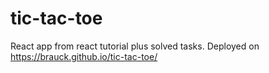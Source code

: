 # tic-tac-toe
React app from react tutorial plus solved tasks.
Deployed on https://brauck.github.io/tic-tac-toe/
